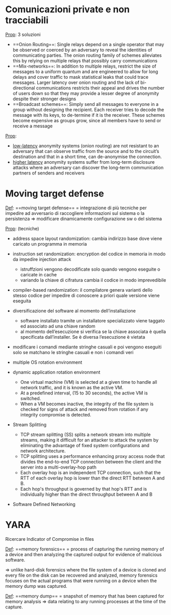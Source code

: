 # Comunicazioni private e non tracciabili

<u>Prop</u>: 3 soluzioni
- ==Onion Routing==: Single relays depend on a single operator that may be observed or coerced by an adversary to reveal the identities of communicating parties. The onion routing family of schemes alleviates this by relying on multiple relays that possibly carry communications
- ==Mix-networks==: In addition to multiple relays, restrict the size of messages to a uniform quantum and are engineered to allow for long delays and cover traffic to mask statistical leaks that could trace messages. Larger latency over onion routing and the lack of bi-directional communications restricts their appeal and drives the number of users down so that they may provide a lesser degree of anonymity despite their stronger designs
- ==Broadcast schemes==: Simply send all messages to everyone in a group without designing the recipient. Each receiver tries to decode the message with its keys, to de-termine if it is the receiver. These schemes become expensive as groups grow, since all members have to send or receive a message

<u>Prop</u>:
- <u>low-latency</u> anonymity systems (onion routing) are not resistant to an adversary that can observe traffic from the source and to the circuit’s destination and that in a short time, can de-anonymise the connection.
- <u>higher latency</u> anonymity systems suffer from long-term disclosure attacks where an adversary can discover the long-term communication partners of senders and receivers


# Moving target defense

<u>Def</u>: ==moving target defense== = integrazione di più tecniche per impedire ad avversario di raccogliere informazioni sul sistema o la persistenza
	=> modificare dinamicamente configurazione sw o del sistema

<u>Prop</u>: (tecniche)
- address space layout randomization: cambia indirizzo base dove viene caricato un programma in memoria
- instruction set randomization: encryption del codice in memoria in modo da impedire injection attack
	- istruffzioni vengono decodificate solo quando vengono eseguite o caricate in cache
	- variando la chiave di cifratura cambia il codice in modo imprevedibile
- compiler-based randomization: il compilatore genera varianti dello stesso codice per impedire di conoscere a priori quale versione viene eseguita
- diversificazione del software al momento dell’installazione
	- software installato tramite un installatore specializzato viene taggato ed associato ad una chiave random
	- al momento dell’esecuzione si verifica se la chiave associata è quella specificata dall’installer. Se è diversa l’esecuzione è vietata
- modificare i comandi mediante stringhe casuali e poi vengono eseguiti solo se matchano le stringhe casuali e non i comandi veri
- multiple OS rotation environment
- dynamic application rotation environment
	 - One virtual machine (VM) is selected at a given time to handle all network traffic, and it is known as the active VM.
	 - At a predefined interval, (15 to 30 seconds), the active VM is switched.
	 - When a VM becomes inactive, the integrity of the file system is checked for signs of attack and removed from rotation if any integrity compromise is detected. 

- Stream Splitting 
	- TCP stream splitting (SS) splits a network stream into multiple streams, making it difficult for an attacker to attack the system by eliminating the advantage of fixed system configurations and network architecture.
	- TCP splitting uses a performance enhancing proxy access node that divides the end-to-end TCP connection between the client and the server into a multi-overlay-hop path
	- Each overlay hop is an independent TCP connection, such that the RTT of each overlay hop is lower than the direct RTT between A and B.
	- Each hop's throughput is governed by that hop's RTT and is individually higher than the direct throughput between A and B
- Software Defined Networking


# YARA 
Ricercare Indicator of Compromise in files

<u>Def</u>: ==memory forensics== = process of capturing the running memory of a device and then analyzing the captured output for evidence of malicious software.

=> unlike hard-disk forensics where the file system of a device is cloned and every file on the disk can be recovered and analyzed, memory forensics focuses on the actual programs that were running on a device when the memory dump was captured.


<u>Def</u>: ==memory dump== = snapshot of memory that has been captured for memory analysis 
=> data relating to any running processes at the time of the capture.
